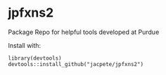 # jpfxns2
Package Repo for helpful tools developed at Purdue


Install with:
```{r}
library(devtools)
devtools::install_github("jacpete/jpfxns2")
```
